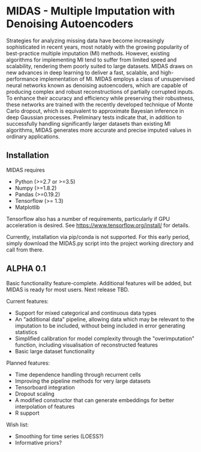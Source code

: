 # MIDAS - Multiple Imputation with Denoising Autoencoders

Strategies for analyzing missing data have become increasingly sophisticated in recent years, most notably with the growing popularity of best-practice multiple imputation (MI) methods. However, existing algorithms for implementing MI tend to suffer from limited speed and scalability, rendering them poorly suited to large datasets. MIDAS draws on new advances in deep learning to deliver a fast, scalable, and high-performance implementation of MI. MIDAS employs a class of unsupervised neural networks known as denoising autoencoders, which are capable of producing complex and robust reconstructions of partially corrupted inputs. To enhance their accuracy and efficiency while preserving their robustness, these networks are trained with the recently developed technique of Monte Carlo dropout, which is equivalent to approximate Bayesian inference in deep Gaussian processes. Preliminary tests indicate that, in addition to successfully handling significantly larger datasets than existing MI algorithms, MIDAS generates more accurate and precise imputed values in ordinary  applications.


Installation
------------

MIDAS requires
- Python (>=2.7 or >=3.5)
- Numpy (>=1.8.2)
- Pandas (>=0.19.2)
- Tensorflow (>= 1.3)
- Matplotlib

Tensorflow also has a number of requirements, particularly if GPU acceleration is desired. See https://www.tensorflow.org/install/ for details.

Currently, installation via pip/conda is not supported. For this early period, simply download the MIDAS.py script into the project working directory and call from there.


ALPHA 0.1
---------

Basic functionality feature-complete. Additional features will be added, but MIDAS is ready for most users. Next release TBD.


Current features:
- Support for mixed categorical and continuous data types
- An "additional data" pipeline, allowing data which may be relevant to the imputation to be included, without being included in error generating statistics
- Simplified calibration for model complexity through the "overimputation" function, including visualisation of reconstructed features
- Basic large dataset functionality
 
Planned features:
- Time dependence handling through recurrent cells
- Improving the pipeline methods for very large datasets
- Tensorboard integration
- Dropout scaling
- A modified constructor that can generate embeddings for better interpolation of features
- R support

Wish list:
- Smoothing for time series (LOESS?)
- Informative priors?



